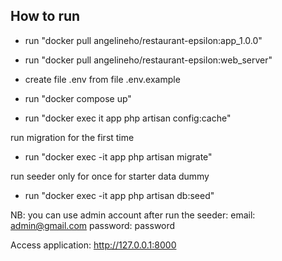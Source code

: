 ## How to run
- run "docker pull angelineho/restaurant-epsilon:app_1.0.0"
- run "docker pull angelineho/restaurant-epsilon:web_server"

- create file .env from file .env.example
- run "docker compose up"
- run "docker exec it app php artisan config:cache"

run migration for the first time
- run "docker exec -it app php artisan migrate"

run seeder only for once for starter data dummy
- run "docker exec -it app php artisan db:seed"

NB: you can use admin account after run the seeder:
email: admin@gmail.com
password: password

Access application: http://127.0.0.1:8000